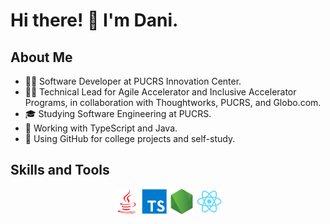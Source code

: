# Hi there! 👋 I'm Dani.

## About Me

- 👩‍💻 Software Developer at PUCRS Innovation Center.
- 👩‍🏫 Technical Lead for Agile Accelerator and Inclusive Accelerator Programs, in collaboration with Thoughtworks, PUCRS, and Globo.com.
- 🎓 Studying Software Engineering at PUCRS.
- 💼 Working with TypeScript and Java.
- 📘 Using GitHub for college projects and self-study.

## Skills and Tools

<div align="center">
  <img src="https://raw.githubusercontent.com/devicons/devicon/master/icons/java/java-plain.svg" alt="Java" width="40" height="40"/>
  <img src="https://raw.githubusercontent.com/devicons/devicon/master/icons/typescript/typescript-plain.svg" alt="TypeScript" width="40" height="40"/>
  <img src="https://raw.githubusercontent.com/devicons/devicon/master/icons/nodejs/nodejs-original.svg" alt="Node.js" width="40" height="40"/>
  <img src="https://raw.githubusercontent.com/devicons/devicon/master/icons/react/react-original.svg" alt="React" width="40" height="40"/>
</div>
<br>




